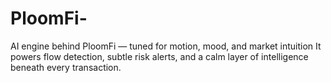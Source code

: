 # PloomFi-
AI engine behind PloomFi — tuned for motion, mood, and market intuition It powers flow detection, subtle risk alerts, and a calm layer of intelligence beneath every transaction.
